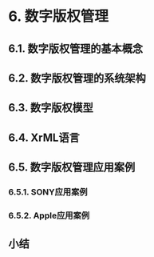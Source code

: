 # 6. 数字版权管理

## 6.1. 数字版权管理的基本概念

## 6.2. 数字版权管理的系统架构

## 6.3. 数字版权模型

## 6.4. XrML语言

## 6.5. 数字版权管理应用案例

### 6.5.1. SONY应用案例

### 6.5.2. Apple应用案例

## 小结

